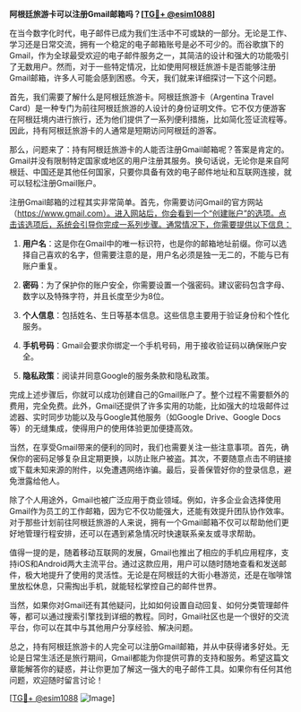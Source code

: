 **阿根廷旅游卡可以注册Gmail邮箱吗？[[TG💪+ @esim1088](https://t.me/s/esim1088)]**

在当今数字化时代，电子邮件已成为我们生活中不可或缺的一部分。无论是工作、学习还是日常交流，拥有一个稳定的电子邮箱账号是必不可少的。而谷歌旗下的Gmail，作为全球最受欢迎的电子邮件服务之一，其简洁的设计和强大的功能吸引了无数用户。然而，对于一些特定情况，比如使用阿根廷旅游卡是否能够注册Gmail邮箱，许多人可能会感到困惑。今天，我们就来详细探讨一下这个问题。

首先，我们需要了解什么是阿根廷旅游卡。阿根廷旅游卡（Argentina Travel Card）是一种专门为前往阿根廷旅游的人设计的身份证明文件。它不仅方便游客在阿根廷境内进行旅行，还为他们提供了一系列便利措施，比如简化签证流程等。因此，持有阿根廷旅游卡的人通常是短期访问阿根廷的游客。

那么，问题来了：持有阿根廷旅游卡的人能否注册Gmail邮箱呢？答案是肯定的。Gmail并没有限制特定国家或地区的用户注册其服务。换句话说，无论你是来自阿根廷、中国还是其他任何国家，只要你具备有效的电子邮件地址和互联网连接，就可以轻松注册Gmail账户。

注册Gmail邮箱的过程其实非常简单。首先，你需要访问Gmail的官方网站（https://www.gmail.com）。进入网站后，你会看到一个“创建账户”的选项。点击该选项后，系统会引导你完成一系列步骤。通常情况下，你需要提供以下信息：

1. **用户名**：这是你在Gmail中的唯一标识符，也是你的邮箱地址前缀。你可以选择自己喜欢的名字，但需要注意的是，用户名必须是独一无二的，不能与已有账户重复。
   
2. **密码**：为了保护你的账户安全，你需要设置一个强密码。建议密码包含字母、数字以及特殊字符，并且长度至少为8位。

3. **个人信息**：包括姓名、生日等基本信息。这些信息主要用于验证身份和个性化服务。

4. **手机号码**：Gmail会要求你绑定一个手机号码，用于接收验证码以确保账户安全。

5. **隐私政策**：阅读并同意Google的服务条款和隐私政策。

完成上述步骤后，你就可以成功创建自己的Gmail账户了。整个过程不需要额外的费用，完全免费。此外，Gmail还提供了许多实用的功能，比如强大的垃圾邮件过滤器、实时同步功能以及与Google其他服务（如Google Drive、Google Docs等）的无缝集成，使得用户的使用体验更加便捷高效。

当然，在享受Gmail带来的便利的同时，我们也需要关注一些注意事项。首先，确保你的密码足够复杂且定期更换，以防止账户被盗。其次，不要随意点击不明链接或下载未知来源的附件，以免遭遇网络诈骗。最后，妥善保管好你的登录信息，避免泄露给他人。

除了个人用途外，Gmail也被广泛应用于商业领域。例如，许多企业会选择使用Gmail作为员工的工作邮箱，因为它不仅功能强大，还能有效提升团队协作效率。对于那些计划前往阿根廷旅游的人来说，拥有一个Gmail邮箱不仅可以帮助他们更好地管理行程安排，还可以在遇到紧急情况时快速联系亲友或寻求帮助。

值得一提的是，随着移动互联网的发展，Gmail也推出了相应的手机应用程序，支持iOS和Android两大主流平台。通过这款应用，用户可以随时随地查看和发送邮件，极大地提升了使用的灵活性。无论是在阿根廷的大街小巷游览，还是在咖啡馆里放松休息，只需掏出手机，就能轻松掌控自己的邮件世界。

当然，如果你对Gmail还有其他疑问，比如如何设置自动回复、如何分类管理邮件等，都可以通过搜索引擎找到详细的教程。同时，Gmail社区也是一个很好的交流平台，你可以在其中与其他用户分享经验、解决问题。

总之，持有阿根廷旅游卡的人完全可以注册Gmail邮箱，并从中获得诸多好处。无论是日常生活还是旅行期间，Gmail都能为你提供可靠的支持和服务。希望这篇文章能解答你的疑惑，并让你更加了解这一强大的电子邮件工具。如果你有任何其他问题，欢迎随时留言讨论！

[[TG💪+ @esim1088](https://t.me/s/esim1088) ![Image](https://i.postimg.cc/4NQfJmqS/Snipaste-2025-05-13-00-14-12.png)]